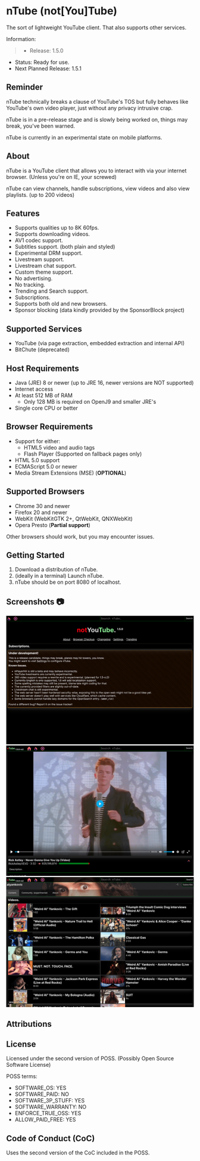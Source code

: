 # nTube (not[You]Tube)

The sort of lightweight YouTube client.
That also supports other services.


Information:
> - Release: 1.5.0
- Status: Ready for use.
- Next Planned Release: 1.5.1

## Reminder

nTube technically breaks a clause of YouTube's TOS but fully behaves like YouTube's own video player, just without any privacy intrusive crap.

nTube is in a pre-release stage and is slowly being worked on, things may break, you've been warned.

nTube is currently in an experimental state on mobile platforms.

## About

nTube is a YouTube client that allows you to interact with via your internet browser. (Unless you're on IE, your screwed)

nTube can view channels, handle subscriptions, view videos and also view playlists. (up to 200 videos)

## Features

- Supports qualities up to 8K 60fps.
- Supports downloading videos.
- AV1 codec support.
- Subtitles support. (both plain and styled)
- Experimental DRM support.
- Livestream support.
- Livestream chat support.
- Custom theme support.
- No advertising.
- No tracking.
- Trending and Search support.
- Subscriptions.
- Supports both old and new browsers.
- Sponsor blocking (data kindly provided by the SponsorBlock project)

## Supported Services

- YouTube (via page extraction, embedded extraction and internal API)
- BitChute (deprecated)

## Host Requirements

- Java (JRE) 8 or newer (up to JRE 16, newer versions are NOT supported)
- Internet access
- At least 512 MB of RAM
    - Only 128 MB is required on OpenJ9 and smaller JRE's
- Single core CPU or better

## Browser Requirements

- Support for either:
    - HTML5 video and audio tags
    - Flash Player (Supported on fallback pages only)
- HTML 5.0 support
- ECMAScript 5.0 or newer
- Media Stream Extensions (MSE) (<b>OPTIONAL</b>)

## Supported Browsers

- Chrome 30 and newer
- Firefox 20 and newer
- WebKit (WebKitGTK 2+, QtWebKit, QNXWebKit)
- Opera Presto (<b>Partial support</b>)

Other browsers should work, but you may encounter issues.

## Getting Started
1. Download a distribution of nTube.
2. (ideally in a terminal) Launch nTube.
3. nTube should be on port 8080 of localhost.

## Screenshots 📷

![Home Page](screenshots/home_page.png)
![Video Page](screenshots/video_page.png)
![Channel Page](screenshots/channel_page.png)

## Attributions
## License
Licensed under the second version of POSS. (Possibly Open Source Software License)

POSS terms:

- SOFTWARE_OS: YES
- SOFTWARE_PAID: NO
- SOFTWARE_3P_STUFF: YES
- SOFTWARE_WARRANTY: NO
- ENFORCE_TRUE_OSS: YES
- ALLOW_PAID_FREE: YES

## Code of Conduct (CoC)
Uses the second version of the CoC included in the POSS.
